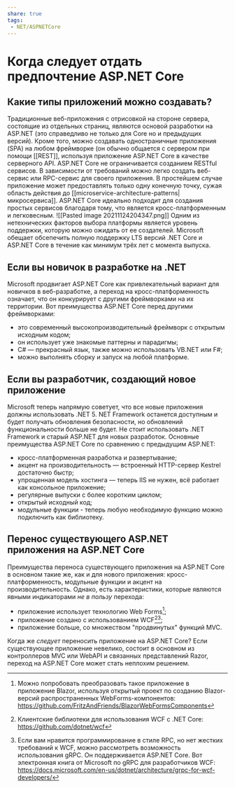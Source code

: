 ```yaml
---
share: true
tags:
 - NET/ASPNETCore
---
```

# Когда следует отдать предпочтение ASP.NET Core
## Какие типы приложений можно создавать?
Традиционные веб-приложения с отрисовкой на стороне сервера, состоящие из отдельных страниц, являются основой разработки на ASP.NET (это справедливо не только для Core но и предыдущих версий). Кроме того, можно создавать одностраничные приложения (SPA) на любом фреймворке (он обычно общается с сервером при помощи [[REST]], используя приложение ASP.NET Core в качестве серверного API.
ASP.NET Core не ограничивается созданием RESTful сервисов. В зависимости от требований можно легко создать веб-сервис или RPC-сервис для своего приложения. В простейшем случае приложение может предоставлять только одну конечную точку, сужая область действия до [[microservice-architecture-patterns|микросервиса]]. ASP.NET Core идеально подходит для создания простых сервисов благодаря тому, что является кросс-платформенным и легковесным.
![[Pasted image 20211124204347.png]]
Одним из нетехнических факторов выбора платформы является уровень поддержки, которую можно ожидать от ее создателей. Microsoft обещает обсепечить полную поддержку LTS версий .NET Core и ASP.NET Core в течение как минимум трёх лет с момента выпуска.
## Если вы новичок в разработке на .NET
Microsoft продвигает ASP.NET Core как привлекательный вариант для новичков в веб-разработке, а переход на кросс-платформенность означает, что он конкурирует с другими фреймворками на их территории.
Вот преимущества ASP.NET Core перед другими фреймворками:
+ это современный высокопроизводительный фреймворк с открытым исходным кодом;
+ он использует уже знакомые паттерны и парадигмы;
+ C\# — прекрасный язык, также можно использовать VB.NET или F\#;
+ можно выполнять сборку и запуск на любой платформе.
## Если вы разработчик, создающий новое приложение
Microsoft теперь напрямую советует, что все новые приложения должны использовать .NET 5. NET Framework останется доступным и будет получать обновления безопасности, но обновлений функциональности больше не будет. Не стоит использовать .NET Framework и старый ASP.NET для новых разработок.
Основные преимущества ASP.NET Core по сравнению с предыдущим ASP.NET:
+ кросс-платформенная разработка и развертывание;
+ акцент на производительность — встроенный HTTP-сервер Kestrel достаточно быстр;
+ упрощенная модель хостинга — теперь IIS не нужен, всё работает как консольное приложение;
+ регулярные выпуски с более коротким циклом;
+ открытый исходный код;
+ модульные функции - теперь любую необходимую функцию можно подключить как библиотеку.
## Перенос существующего ASP.NET приложения на ASP.NET Core
Преимущества переноса существующего приложения на ASP.NET Core в основном такие же, как и для нового приложения: кросс-платформенность, модульные функции и акцент на производительность. Однако, есть характеристики, которые являются явными индикаторами *не в пользу* перехода:
- приложение использует технологию Web Forms[^1];
- приложение создано с использованием WCF[^2][^3];
- приложение больше, со множеством "продвинутых" функций MVC.

[^1]: Можно попробовать преобразовать такое приложение в приложение Blazor, используя открытый проект по созданию Blazor-версий распространенных WebForms-компонентов: https://github.com/FritzAndFriends/BlazorWebFormsComponents
[^2]: Клиентские библиотеки для использования WCF с .NET Core: https://github.com/dotnet/wcf
[^3]: Если вам нравится программирование в стиле RPC, но нет жестких требований к WCF, можно рассмотреть возможность использования gRPC. Он поддерживается ASP.NET Core. Вот электронная книга от Microsoft по gRPC для разработчиков WCF: https://docs.microsoft.com/en-us/dotnet/architecture/grpc-for-wcf-developers/

Когда же *следует* переносить приложение на ASP.NET Core? Если существующее приложение невелико, состоит в основном из контроллеров MVC или WebAPI и связанных представлений Razor, переход на ASP.NET Core может стать неплохим решением.

